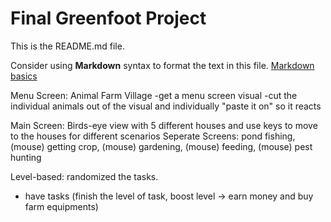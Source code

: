# Final Greenfoot Project
This is the README.md file.

Consider using **Markdown** syntax to format the text in this file. [Markdown basics](https://www.markdownguide.org/getting-started/)


Menu Screen: Animal Farm Village
-get a menu screen visual
-cut the individual animals out of the visual and individually "paste it on" so it reacts

Main Screen: Birds-eye view with 5 different houses and use keys to move to the houses for different scenarios 
Seperate Screens: pond fishing, (mouse) getting crop, (mouse) gardening, (mouse) feeding, (mouse) pest hunting

Level-based: randomized the tasks. 
- have tasks (finish the level of task, boost level -> earn money and buy farm equipments)
